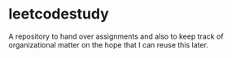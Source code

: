 # leetcodestudy
A repository to hand over assignments and also to keep track of organizational matter on the hope that I can reuse this later.
